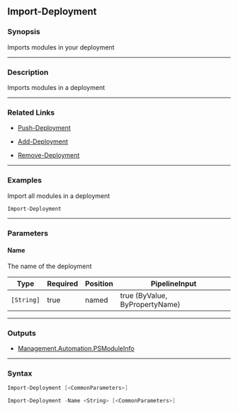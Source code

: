 Import-Deployment
-----------------

### Synopsis
Imports modules in your deployment

---

### Description

Imports modules in a deployment

---

### Related Links
* [Push-Deployment](Push-Deployment)

* [Add-Deployment](Add-Deployment)

* [Remove-Deployment](Remove-Deployment)

---

### Examples
Import all modules in a deployment

```PowerShell
Import-Deployment
```

---

### Parameters
#### **Name**
The name of the deployment

|Type      |Required|Position|PipelineInput                 |
|----------|--------|--------|------------------------------|
|`[String]`|true    |named   |true (ByValue, ByPropertyName)|

---

### Outputs
* [Management.Automation.PSModuleInfo](https://learn.microsoft.com/en-us/dotnet/api/System.Management.Automation.PSModuleInfo)

---

### Syntax
```PowerShell
Import-Deployment [<CommonParameters>]
```
```PowerShell
Import-Deployment -Name <String> [<CommonParameters>]
```
